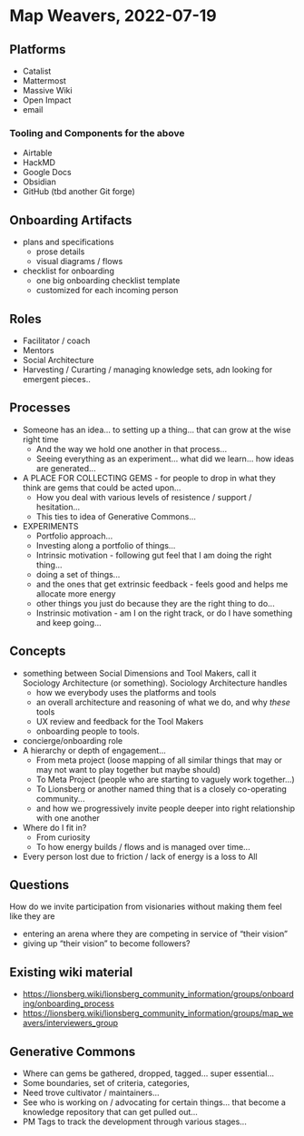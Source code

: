 # Map Weavers, 2022-07-19

## Platforms

- Catalist
- Mattermost
- Massive Wiki
- Open Impact
- email

### Tooling and Components for the above

- Airtable
- HackMD
- Google Docs
- Obsidian
- GitHub (tbd another Git forge)

## Onboarding Artifacts

- plans and specifications
    - prose details
    - visual diagrams / flows
- checklist for onboarding
    - one big onboarding checklist template
    - customized for each incoming person

## Roles
- Facilitator / coach
- Mentors 
- Social Architecture
- Harvesting / Curarting / managing knowledge sets, adn looking for emergent pieces..

## Processes
- Someone has an idea... to setting up a thing... that can grow at the wise right time
    - And the way we hold one another in that process... 
    - Seeing everything as an experiment... what did we learn... how ideas are generated... 
- A PLACE FOR COLLECTING GEMS - for people to drop in what they think are gems that could be acted upon...
    - How you deal with various levels of resistence / support / hesitation... 
    - This ties to idea of Generative Commons... 
- EXPERIMENTS
    - Portfolio approach... 
    - Investing along a portfolio of things... 
    - Intrinsic motivation - following gut feel that I am doing the right thing... 
    - doing a set of things... 
    - and the ones that get extrinsic feedback - feels good and helps me allocate more energy
    - other things you just do because they are the right thing to do... 
    - Instrinsic motivation - am I on the right track, or do I have something and keep going... 

## Concepts

- something between Social Dimensions and Tool Makers, call it Sociology Architecture (or something). Sociology Architecture handles
    - how we everybody uses the platforms and tools
    - an overall architecture and reasoning of what we do, and why _these_ tools
    - UX review and feedback for the Tool Makers
    - onboarding people to tools.
- concierge/onboarding role
- A hierarchy or depth of engagement... 
    - From meta project (loose mapping of all similar things that may or may not want to play together but maybe should)
    - To Meta Project (people who are starting to vaguely work together...)
    - To Lionsberg or another named thing that is a closely co-operating community... 
    - and how we progressively invite people deeper into right relationship with one another
- Where do I fit in? 
    - From curiosity
    - To how energy builds / flows and is managed over time...
- Every person lost due to friction / lack of energy is a loss to All

## Questions

How do we invite participation from visionaries without making them feel like they are

- entering an arena where they are competing in service of “their vision”
- giving up “their vision” to become followers?

## Existing wiki material

- https://lionsberg.wiki/lionsberg_community_information/groups/onboarding/onboarding_process 
- https://lionsberg.wiki/lionsberg_community_information/groups/map_weavers/interviewers_group 

## Generative Commons
- Where can gems be gathered, dropped, tagged... super essential... 
- Some boundaries, set of criteria, categories, 
- Need trove cultivator / maintainers... 
- See who is working on / advocating for certain things... that become a knowledge repository that can get pulled out... 
- PM Tags to track the development through various stages... 



